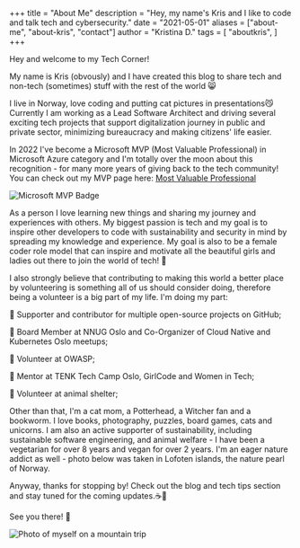 +++
title = "About Me"
description = "Hey, my name's Kris and I like to code and talk tech and cybersecurity."
date = "2021-05-01"
aliases = ["about-me", "about-kris", "contact"]
author = "Kristina D."
tags = [
    "aboutkris",
]
+++


Hey and welcome to my Tech Corner!

My name is Kris (obvously) and I have created this blog to share tech and non-tech (sometimes) stuff with the rest of the world 😸

I live in Norway, love coding and putting cat pictures in presentations😼 Currently I am working as a Lead Software Architect and driving several exciting tech projects that support digitalization journey in public and private sector, minimizing bureaucracy and making citizens' life easier.

In 2022 I\'ve become a Microsoft MVP (Most Valuable Professional) in Microsoft Azure category and I\'m totally over the moon about this recognition - for many more years of giving back to the tech community! You can check out my MVP page here: [Most Valuable Professional](https://mvp.microsoft.com/en-us/PublicProfile/5004929?fullName=Kristina%20Devochko)

![Microsoft MVP Badge](../images/mvp_badge1.png)

As a person I love learning new things and sharing my journey and experiences with others. My biggest passion is tech and my goal is to inspire other developers to code with sustainability and security in mind by spreading my knowledge and experience. My goal is also to be a female coder role model that can inspire and motivate all the beautiful girls and ladies out there to join the world of tech! 💖

I also strongly believe that contributing to making this world a better place by volunteering is something all of us should consider doing, therefore being a volunteer is a big part of my life. I\'m doing my part:

🌱 Supporter and contributor for multiple open-source projects on GitHub;

🌱 Board Member at NNUG Oslo and Co-Organizer of Cloud Native and Kubernetes Oslo meetups;

🌱 Volunteer at OWASP;

🌱 Mentor at TENK Tech Camp Oslo, GirlCode and Women in Tech;

🌱 Volunteer at animal shelter;

Other than that, I\'m a cat mom, a Potterhead, a Witcher fan and a bookworm. I love books, photography, puzzles, board games, cats and unicorns. I am also an active supporter of sustainability, including sustainable software engineering, and animal welfare - I have been a vegetarian for over 8 years and vegan for over 2 years. I\'m an eager nature addict as well - photo below was taken in Lofoten islands, the nature pearl of Norway.

Anyway, thanks for stopping by! Check out the blog and tech tips section and stay tuned for the coming updates.☕🦾

See you there! 🤗

![Photo of myself on a mountain trip](../images/about.jpg)